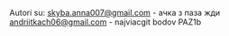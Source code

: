 Autori su:
skyba.anna007@gmail.com - ачка з паза жди 
andriitkach06@gmail.com - najviacgit bodov PAZ1b